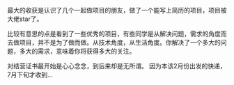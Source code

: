 最大的收获是认识了几个一起做项目的朋友，做了一个能写上简历的项目，项目被大佬star了。

比较有意思的点是看到了一些优秀的项目，有些同学是从解决问题，需求的角度而去做项目，并不是为了做而做。从技术角度，从生活角度。你解决了一个多大的问题，多大的需求，意味着你将获得多大的关注。

对结营证书最开始是心心念念，到后来却是无所谓。
因为本该2月份出发的快递，7月下旬才收到...

